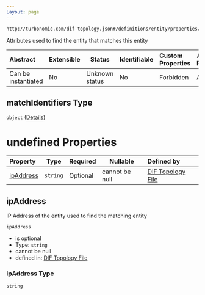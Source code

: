 ```yaml
---
Layout: page
---
```

```txt
http://turbonomic.com/dif-topology.json#/definitions/entity/properties/matchIdentifiers
```

Attributes used to find the entity that matches this entity


| Abstract            | Extensible | Status         | Identifiable | Custom Properties | Additional Properties | Access Restrictions | Defined In                                                                                   |
| :------------------ | ---------- | -------------- | ------------ | :---------------- | --------------------- | ------------------- | -------------------------------------------------------------------------------------------- |
| Can be instantiated | No         | Unknown status | No           | Forbidden         | Allowed               | none                | [dif-total-schema.schema.json\*](../out/dif-total-schema.schema.json "open original schema") |

## matchIdentifiers Type

`object` ([Details](dif-total-schema-definitions-entity-properties-matchidentifiers.md))

# undefined Properties

| Property                | Type     | Required | Nullable       | Defined by                                                                                                                                                                                                                       |
| :---------------------- | -------- | -------- | -------------- | :------------------------------------------------------------------------------------------------------------------------------------------------------------------------------------------------------------------------------- |
| [ipAddress](#ipAddress) | `string` | Optional | cannot be null | [DIF Topology File](dif-total-schema-definitions-entity-properties-matchidentifiers-properties-ipaddress.md "http&#x3A;//turbonomic.com/dif-topology.json#/definitions/entity/properties/matchIdentifiers/properties/ipAddress") |

## ipAddress

IP Address of the entity used to find the matching entity


`ipAddress`

-   is optional
-   Type: `string`
-   cannot be null
-   defined in: [DIF Topology File](dif-total-schema-definitions-entity-properties-matchidentifiers-properties-ipaddress.md "http&#x3A;//turbonomic.com/dif-topology.json#/definitions/entity/properties/matchIdentifiers/properties/ipAddress")

### ipAddress Type

`string`

